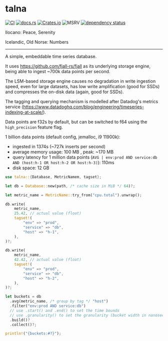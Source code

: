 # talna

[![CI](https://github.com/marvin-j97/talna/actions/workflows/test.yml/badge.svg)](https://github.com/marvin-j97/talna/actions/workflows/test.yml)
[![docs.rs](https://img.shields.io/docsrs/talna?color=green)](https://docs.rs/talna)
[![Crates.io](https://img.shields.io/crates/v/talna?color=blue)](https://crates.io/crates/talna)
![MSRV](https://img.shields.io/badge/MSRV-1.79.0-blue)
[![dependency status](https://deps.rs/repo/github/marvin-j97/talna/status.svg)](https://deps.rs/repo/github/marvin-j97/talna)

Ilocano: Peace, Serenity

Icelandic, Old Norse: Numbers

---

A simple, embeddable time series database.

It uses <https://github.com/fjall-rs/fjall> as its underlying storage engine,
being able to ingest ~700k data points per second.

The LSM-based storage engine causes no degradation in write ingestion speed, even for large datasets,
has low write amplification (good for SSDs) and compresses the on-disk data (again, good for SSDs).

The tagging and querying mechanism is modelled after Datadog's metrics service (<https://www.datadoghq.com/blog/engineering/timeseries-indexing-at-scale/>).

Data points are f32s by default, but can be switched to f64 using the `high_precision` feature flag.

1 billion data points (default config, jemalloc, i9 11900k):

- ingested in 1374s (~727k inserts per second)
- average memory usage: 100 MB , peak: ~170 MB
- query latency for 1 million data points (`AVG | env:prod AND service:db AND (host:h-1 OR host:h-2 OR host:h-3)`): 110ms
- disk space: 12 GB

```rs
use talna::{Database, MetricNamem, tagset};

let db = Database::new(path, /* cache size in MiB */ 64)?;

let metric_name = MetricName::try_from("cpu.total").unwrap();

db.write(
    metric_name,
    25.42, // actual value (float)
    tagset!(
        "env" => "prod",
        "service" => "db",
        "host" => "h-1",
    ),
)?;

db.write(
    metric_name,
    42.42, // actual value (float)
    tagset!(
        "env" => "prod",
        "service" => "db",
        "host" => "h-2",
    ),
)?;

let buckets = db
  .avg(metric_name, /* group by tag */ "host")
  .filter("env:prod AND service:db")
  // use .start() and .end() to set the time bounds
  // use .granularity() to set the granularity (bucket width in nanoseconds)
  .build()?
  .collect()?;

println!("{buckets:#?}");
```
